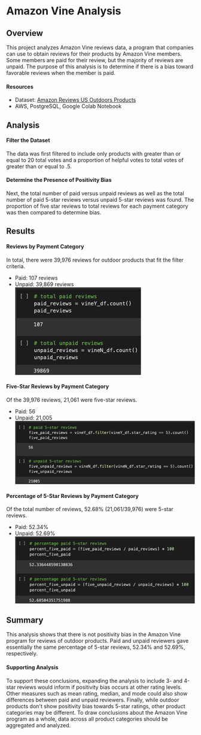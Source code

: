 # Amazon Vine Analysis

## Overview
This project analyzes Amazon Vine reviews data, a program that companies can use to obtain reviews for their products by Amazon Vine members. Some members are paid for their review, but the majority of reviews are unpaid. The purpose of this analysis is to determine if there is a bias toward favorable reviews when the member is paid. 

#### Resources
* Dataset: [Amazon Reviews US Outdoors Products](https://s3.amazonaws.com/amazon-reviews-pds/tsv/amazon_reviews_us_Outdoors_v1_00.tsv.gz) 
* AWS, PostgreSQL, Google Colab Notebook

## Analysis
#### Filter the Dataset
The data was first filtered to include only products with greater than or equal to 20 total votes and a proportion of helpful votes to total votes of greater than or equal to .5. 

#### Determine the Presence of Positivity Bias
Next, the total number of paid versus unpaid reviews as well as the total number of paid 5-star reviews versus unpaid 5-star reviews was found. The proportion of five star reviews to total reviews for each payment category was then compared to determine bias.

## Results
#### Reviews by Payment Category
In total, there were 39,976 reviews for outdoor products that fit the filter criteria.
* Paid: 107 reviews
* Unpaid: 39,869 reviews
![Total Reviews](/Images/Total_Reviews.png)

#### Five-Star Reviews by Payment Category
Of the 39,976 reviews, 21,061 were five-star reviews.
* Paid: 56
* Unpaid: 21,005
![5 Star Reviews](/Images/5star_reviews.png)

#### Percentage of 5-Star Reviews by Payment Category
Of the total number of reviews, 52.68% (21,061/39,976) were 5-star reviews.
* Paid: 52.34%
* Unpaid: 52.69%
![Percent 5 Star](/Images/Percentage_5star.png)

## Summary
This analysis shows that there is not positivity bias in the Amazon Vine program for reviews of outdoor products. Paid and unpaid reviewers gave essentially the same percentage of 5-star reviews, 52.34% and 52.69%, respectively. 

#### Supporting Analysis
To support these conclusions, expanding the analysis to include 3- and 4-star reviews would inform if positivity bias occurs at other rating levels. Other measures such as mean rating, median, and mode could also show differences between paid and unpaid reviewers. Finally, while outdoor products don't show positivity bias towards 5-star ratings, other product categories may be different. To draw conclusions about the Amazon Vine program as a whole, data across all product categories should be aggregated and analyzed.
